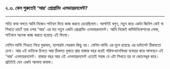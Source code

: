 ### ২.৩. কেন শুরুতেই ‘আর’ প্রোগ্রামিং এনভায়রনমেন্ট?

---

সত্যি কথা বলতে আমি নিজেও পাইথন দিয়ে কাজ করতে চেয়েছিলাম। আপনিই বলুন, নতুন করে একটা জিনিস কেই বা শিখতে চায়? তার ওপর 'আর' এর মত নতুন একটা প্রোগ্রামিং এনভায়রনমেন্ট। আমি নিজেই কমিউনিকেশনের লোক, পাইথনে অনেক কাজ করতে হয়েছে এই ফিল্ডে। 

মেশিন লার্নিং শিখতে গিয়ে বুঝলাম, ব্যাপারটা সেরকম কিছু নয়। মেশিন লার্নিং এর মূলে রয়েছে এর ডাটাসেট ঠিকমতো চেনা। আর এই ডাটাকে চিনতে আর ঠিকমত বুঝতে প্রায় হাজার বছর ধরেই পরিসংখ্যানবিদরা ব্যবহার করে আসছেন এই 'আর' এনভায়রনমেন্ট। হাজার বছর  আর এই এনভায়রনমেন্ট এতোই সহজ যে এটা শিখতে হয় না কেচেগণ্ডূষ করে। প্রতিটাই যেন একটা আলাদা কমান্ড।

